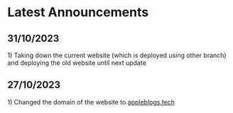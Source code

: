 <h1>Latest Announcements</h1>
<h2>31/10/2023</h2> 
1) Taking down the current website (which is deployed using other branch) and deploying the old website until next update

<h2>27/10/2023</h2> 
1) Changed the domain of the website to <a href="https://appleblogs.tech">appleblogs.tech</a>
